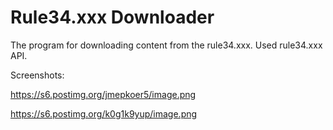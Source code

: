 # Rule34.xxx Downloader
The program for downloading content from the rule34.xxx. Used rule34.xxx API.

Screenshots:

https://s6.postimg.org/jmepkoer5/image.png

https://s6.postimg.org/k0g1k9yup/image.png
